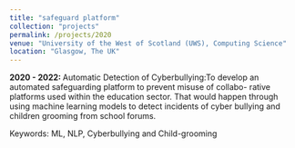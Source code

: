 ```yaml
---
title: "safeguard platform"
collection: "projects"
permalink: /projects/2020
venue: "University of the West of Scotland (UWS), Computing Science"
location: "Glasgow, The UK"
---
```

<b>2020 - 2022: </b>
Automatic Detection of Cyberbullying:To develop an automated safeguarding platform to prevent misuse of collabo-
    rative platforms used within the education sector. That would happen through
    using machine learning models to detect incidents of cyber bullying and children
    grooming from school forums.

Keywords: ML, NLP, Cyberbullying and Child-grooming